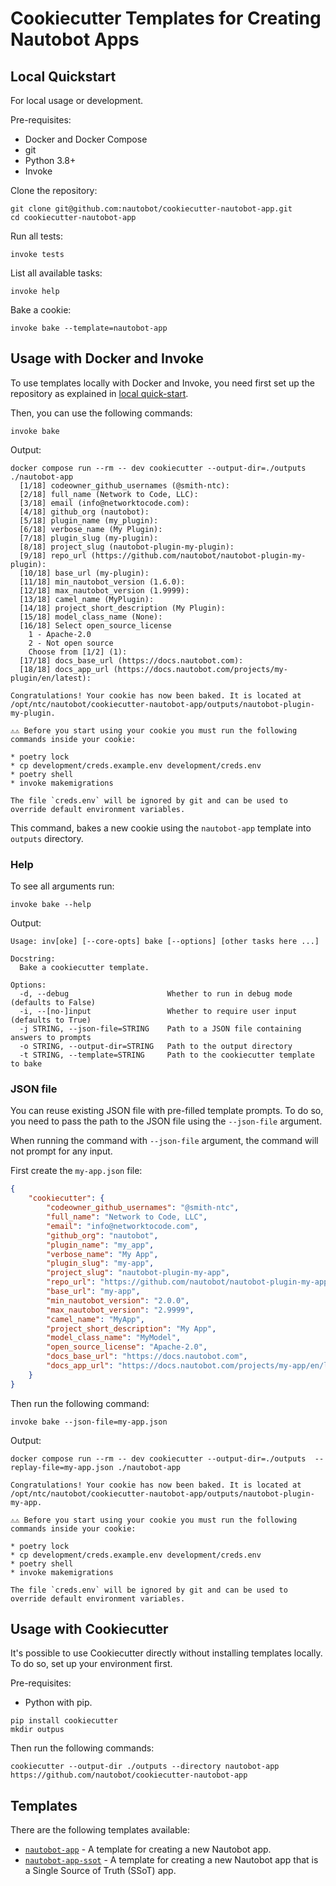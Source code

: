 # Cookiecutter Templates for Creating Nautobot Apps

## Local Quickstart

For local usage or development.

Pre-requisites:

- Docker and Docker Compose
- git
- Python 3.8+
- Invoke

Clone the repository:

```shell
git clone git@github.com:nautobot/cookiecutter-nautobot-app.git
cd cookiecutter-nautobot-app
```

Run all tests:

```shell
invoke tests
```

List all available tasks:

```shell
invoke help
```

Bake a cookie:

```shell
invoke bake --template=nautobot-app
```

## Usage with Docker and Invoke

To use templates locally with Docker and Invoke, you need first set up the repository as explained in [local quick-start](#local-quickstart).

Then, you can use the following commands:

```shell
invoke bake
```

Output:

```shell
docker compose run --rm -- dev cookiecutter --output-dir=./outputs   ./nautobot-app
  [1/18] codeowner_github_usernames (@smith-ntc): 
  [2/18] full_name (Network to Code, LLC): 
  [3/18] email (info@networktocode.com): 
  [4/18] github_org (nautobot): 
  [5/18] plugin_name (my_plugin): 
  [6/18] verbose_name (My Plugin): 
  [7/18] plugin_slug (my-plugin): 
  [8/18] project_slug (nautobot-plugin-my-plugin): 
  [9/18] repo_url (https://github.com/nautobot/nautobot-plugin-my-plugin): 
  [10/18] base_url (my-plugin): 
  [11/18] min_nautobot_version (1.6.0): 
  [12/18] max_nautobot_version (1.9999): 
  [13/18] camel_name (MyPlugin): 
  [14/18] project_short_description (My Plugin): 
  [15/18] model_class_name (None): 
  [16/18] Select open_source_license
    1 - Apache-2.0
    2 - Not open source
    Choose from [1/2] (1): 
  [17/18] docs_base_url (https://docs.nautobot.com): 
  [18/18] docs_app_url (https://docs.nautobot.com/projects/my-plugin/en/latest): 

Congratulations! Your cookie has now been baked. It is located at /opt/ntc/nautobot/cookiecutter-nautobot-app/outputs/nautobot-plugin-my-plugin.

⚠️⚠️ Before you start using your cookie you must run the following commands inside your cookie:

* poetry lock
* cp development/creds.example.env development/creds.env
* poetry shell
* invoke makemigrations

The file `creds.env` will be ignored by git and can be used to override default environment variables.
```

This command, bakes a new cookie using the `nautobot-app` template into `outputs` directory.

### Help

To see all arguments run:

```shell
invoke bake --help
```

Output:

```shell
Usage: inv[oke] [--core-opts] bake [--options] [other tasks here ...]

Docstring:
  Bake a cookiecutter template.

Options:
  -d, --debug                      Whether to run in debug mode (defaults to False)
  -i, --[no-]input                 Whether to require user input (defaults to True)
  -j STRING, --json-file=STRING    Path to a JSON file containing answers to prompts
  -o STRING, --output-dir=STRING   Path to the output directory
  -t STRING, --template=STRING     Path to the cookiecutter template to bake
```

### JSON file

You can reuse existing JSON file with pre-filled template prompts. To do so, you need to pass the path to the JSON file using the `--json-file` argument.

When running the command with `--json-file` argument, the command will not prompt for any input.

First create the `my-app.json` file:

```json
{
    "cookiecutter": {
        "codeowner_github_usernames": "@smith-ntc",
        "full_name": "Network to Code, LLC",
        "email": "info@networktocode.com",
        "github_org": "nautobot",
        "plugin_name": "my_app",
        "verbose_name": "My App",
        "plugin_slug": "my-app",
        "project_slug": "nautobot-plugin-my-app",
        "repo_url": "https://github.com/nautobot/nautobot-plugin-my-app",
        "base_url": "my-app",
        "min_nautobot_version": "2.0.0",
        "max_nautobot_version": "2.9999",
        "camel_name": "MyApp",
        "project_short_description": "My App",
        "model_class_name": "MyModel",
        "open_source_license": "Apache-2.0",
        "docs_base_url": "https://docs.nautobot.com",
        "docs_app_url": "https://docs.nautobot.com/projects/my-app/en/latest"
    }
}
```

Then run the following command:

```shell
invoke bake --json-file=my-app.json
```

Output:

```shell
docker compose run --rm -- dev cookiecutter --output-dir=./outputs  --replay-file=my-app.json ./nautobot-app

Congratulations! Your cookie has now been baked. It is located at /opt/ntc/nautobot/cookiecutter-nautobot-app/outputs/nautobot-plugin-my-app.

⚠️⚠️ Before you start using your cookie you must run the following commands inside your cookie:

* poetry lock
* cp development/creds.example.env development/creds.env
* poetry shell
* invoke makemigrations

The file `creds.env` will be ignored by git and can be used to override default environment variables.
```

## Usage with Cookiecutter

It's possible to use Cookiecutter directly without installing templates locally. To do so, set up your environment first.

Pre-requisites:

- Python with pip.

```shell
pip install cookiecutter
mkdir outpus
```

Then run the following commands:

```shell
cookiecutter --output-dir ./outputs --directory nautobot-app https://github.com/nautobot/cookiecutter-nautobot-app
```

## Templates

There are the following templates available:

- [`nautobot-app`](./nautobot-app) - A template for creating a new Nautobot app.
- [`nautobot-app-ssot`](./nautobot-app-ssot) - A template for creating a new Nautobot app that is a Single Source of Truth (SSoT) app.

